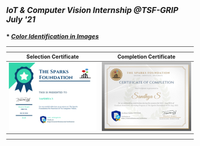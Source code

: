 ## _IoT &amp; Computer Vision Internship @TSF-GRIP July '21_

### * _[Color Identification in Images](https://github.com/sansuthi/Computer-Vision-The-Sparks-Foundation/blob/main/TASK%20%232/Task2%20Description.md)_
---
Selection Certificate      |  Completion Certificate
:-------------------------:|:-------------------------:
<img src="documents/selected.png">  |  <img src="documents/completed.png">
---
